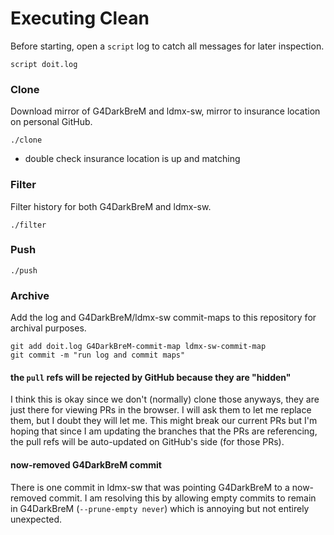 # Executing Clean

Before starting, open a `script` log to catch all messages for later inspection.
```
script doit.log
```

### Clone
Download mirror of G4DarkBreM and ldmx-sw, mirror to insurance location on personal GitHub.
```
./clone
```
- double check insurance location is up and matching

### Filter
Filter history for both G4DarkBreM and ldmx-sw.
```
./filter
```

### Push
```
./push
```

### Archive
Add the log and G4DarkBreM/ldmx-sw commit-maps to this repository for archival purposes.
```
git add doit.log G4DarkBreM-commit-map ldmx-sw-commit-map
git commit -m "run log and commit maps"
```


#### the `pull` refs will be rejected by GitHub because they are "hidden"
I think this is okay since we don't (normally) clone those anyways, they are just there for viewing PRs in the browser. I will ask them to let me replace them, but I doubt they will let me. 
This might break our current PRs but I'm hoping that since I am updating the branches that the PRs are referencing, the pull refs will be auto-updated on GitHub's side (for those PRs).

#### now-removed G4DarkBreM commit
There is one commit in ldmx-sw that was pointing G4DarkBreM to a now-removed commit. I am resolving this by allowing empty commits to remain in G4DarkBreM (`--prune-empty never`) which is annoying but not entirely unexpected.
